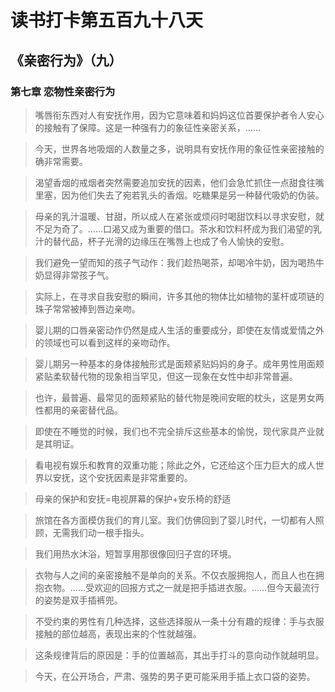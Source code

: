 # 读书打卡第五百九十八天
## 《亲密行为》（九）
### 第七章 恋物性亲密行为

> 嘴唇衔东西对人有安抚作用，因为它意味着和妈妈这位首要保护者令人安心的接触有了保障。这是一种强有力的象征性亲密关系，……

> 今天，世界各地吸烟的人数量之多，说明具有安抚作用的象征性亲密接触的确非常需要。

> 渴望香烟的戒烟者突然需要追加安抚的因素，他们会急忙抓住一点甜食往嘴里塞，因为他们失去了宛若乳头的香烟。吃糖果是另一种替代吸奶的伪装。

> 母亲的乳汁温暖、甘甜，所以成人在紧张或烦闷时喝甜饮料以寻求安慰，就不足为奇了。……口渴又成为重要的借口。茶水和饮料杯成为我们渴望的乳汁的替代品，杯子光滑的边缘压在嘴唇上也成了令人愉快的安慰。

> 我们避免一望而知的孩子气动作：我们趁热喝茶，却喝冷牛奶，因为喝热牛奶显得非常孩子气。

> 实际上，在寻求自我安慰的瞬间，许多其他的物体比如植物的茎杆或项链的珠子常常被捧到唇边亲吻。

> 婴儿期的口唇亲密动作仍然是成人生活的重要成分，即使在友情或爱情之外的领域也可以看到这样的亲吻动作。

> 婴儿期另一种基本的身体接触形式是面颊紧贴妈妈的身子。成年男性用面颊紧贴柔软替代物的现象相当罕见，但这一现象在女性中却非常普遍。

> 也许，最普遍、最常见的面颊紧贴的替代物是晚间安眠的枕头，这是男女两性都用的亲密替代品。

> 即使在不睡觉的时候，我们也不完全排斥这些基本的愉悦，现代家具产业就是其明证。

> 看电视有娱乐和教育的双重功能；除此之外，它还给这个压力巨大的成人世界以安抚，这个安抚因素是非常重要的。

> 母亲的保护和安抚=电视屏幕的保护+安乐椅的舒适

> 旅馆在各方面模仿我们的育儿室。我们仿佛回到了婴儿时代，一切都有人照顾，无需我们动一根手指头。

> 我们用热水沐浴，短暂享用那很像回归子宫的环境。

> 衣物与人之间的亲密接触不是单向的关系。不仅衣服拥抱人，而且人也在拥抱衣物。……受欢迎的回报方式之一就是把手插进衣服。……但今天最流行的姿势是双手插裤兜。

> 不受约束的男性有几种选择，这些选择服从一条十分有趣的规律：手与衣服接触的部位越高，表现出来的个性就越强。

> 这条规律背后的原因是：手的位置越高，其出手打斗的意向动作就越明显。

> 今天，在公开场合，严肃、强势的男子更可能采用手插上衣口袋的姿势。

> 